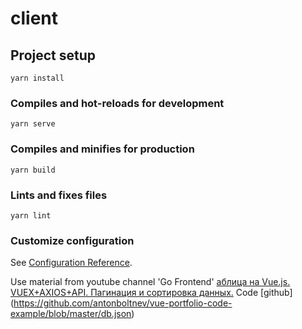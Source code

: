 
# client

## Project setup
```
yarn install
```

### Compiles and hot-reloads for development
```
yarn serve
```

### Compiles and minifies for production
```
yarn build
```

### Lints and fixes files
```
yarn lint
```

### Customize configuration
See [Configuration Reference](https://cli.vuejs.org/config/).

Use  material from youtube channel 'Go Frontend' [аблица на Vue.js. VUEX+AXIOS+API. Пагинация и сортировка данных.](https://www.youtube.com/watch?v=zntx4J9jnb0)
Code [github] (https://github.com/antonboltnev/vue-portfolio-code-example/blob/master/db.json)